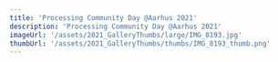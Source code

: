 ```yaml
---
title: 'Processing Community Day @Aarhus 2021'
description: 'Processing Community Day @Aarhus 2021'
imageUrl: '/assets/2021_GalleryThumbs/large/IMG_8193.jpg'
thumbUrl: '/assets/2021_GalleryThumbs/thumbs/IMG_8193_thumb.png'
---
```

